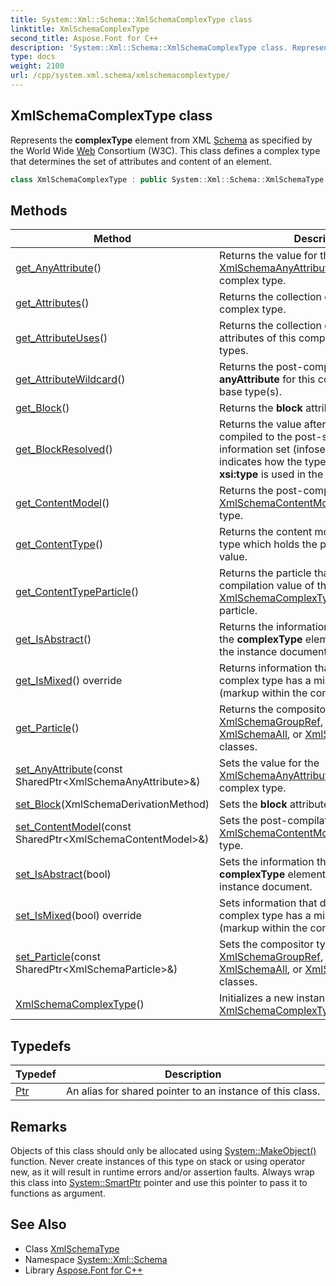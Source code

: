 ```yaml
---
title: System::Xml::Schema::XmlSchemaComplexType class
linktitle: XmlSchemaComplexType
second_title: Aspose.Font for C++
description: 'System::Xml::Schema::XmlSchemaComplexType class. Represents the complexType element from XML Schema as specified by the World Wide Web Consortium (W3C). This class defines a complex type that determines the set of attributes and content of an element in C++.'
type: docs
weight: 2100
url: /cpp/system.xml.schema/xmlschemacomplextype/
---
```

## XmlSchemaComplexType class


Represents the **complexType** element from XML [Schema](../) as specified by the World Wide [Web](../../system.web/) Consortium (W3C). This class defines a complex type that determines the set of attributes and content of an element.

```cpp
class XmlSchemaComplexType : public System::Xml::Schema::XmlSchemaType
```

## Methods

| Method | Description |
| --- | --- |
| [get_AnyAttribute](./get_anyattribute/)() | Returns the value for the [XmlSchemaAnyAttribute](../xmlschemaanyattribute/) component of the complex type. |
| [get_Attributes](./get_attributes/)() | Returns the collection of attributes for the complex type. |
| [get_AttributeUses](./get_attributeuses/)() | Returns the collection of all the complied attributes of this complex type and its base types. |
| [get_AttributeWildcard](./get_attributewildcard/)() | Returns the post-compilation value for **anyAttribute** for this complex type and its base type(s). |
| [get_Block](./get_block/)() | Returns the **block** attribute. |
| [get_BlockResolved](./get_blockresolved/)() | Returns the value after the type has been compiled to the post-schema-validation information set (infoset). This value indicates how the type is enforced when **xsi:type** is used in the instance document. |
| [get_ContentModel](./get_contentmodel/)() | Returns the post-compilation [XmlSchemaContentModel](../xmlschemacontentmodel/) of this complex type. |
| [get_ContentType](./get_contenttype/)() | Returns the content model of the complex type which holds the post-compilation value. |
| [get_ContentTypeParticle](./get_contenttypeparticle/)() | Returns the particle that holds the post-compilation value of the [XmlSchemaComplexType::get_ContentType](./get_contenttype/) particle. |
| [get_IsAbstract](./get_isabstract/)() | Returns the information that determines if the **complexType** element can be used in the instance document. |
| [get_IsMixed](./get_ismixed/)() override | Returns information that determines if the complex type has a mixed content model (markup within the content). |
| [get_Particle](./get_particle/)() | Returns the compositor type as one of the [XmlSchemaGroupRef](../xmlschemagroupref/), [XmlSchemaChoice](../xmlschemachoice/), [XmlSchemaAll](../xmlschemaall/), or [XmlSchemaSequence](../xmlschemasequence/) classes. |
| [set_AnyAttribute](./set_anyattribute/)(const SharedPtr\<XmlSchemaAnyAttribute\>\&) | Sets the value for the [XmlSchemaAnyAttribute](../xmlschemaanyattribute/) component of the complex type. |
| [set_Block](./set_block/)(XmlSchemaDerivationMethod) | Sets the **block** attribute. |
| [set_ContentModel](./set_contentmodel/)(const SharedPtr\<XmlSchemaContentModel\>\&) | Sets the post-compilation [XmlSchemaContentModel](../xmlschemacontentmodel/) of this complex type. |
| [set_IsAbstract](./set_isabstract/)(bool) | Sets the information that determines if the **complexType** element can be used in the instance document. |
| [set_IsMixed](./set_ismixed/)(bool) override | Sets information that determines if the complex type has a mixed content model (markup within the content). |
| [set_Particle](./set_particle/)(const SharedPtr\<XmlSchemaParticle\>\&) | Sets the compositor type as one of the [XmlSchemaGroupRef](../xmlschemagroupref/), [XmlSchemaChoice](../xmlschemachoice/), [XmlSchemaAll](../xmlschemaall/), or [XmlSchemaSequence](../xmlschemasequence/) classes. |
| [XmlSchemaComplexType](./xmlschemacomplextype/)() | Initializes a new instance of the [XmlSchemaComplexType](./) class. |
## Typedefs

| Typedef | Description |
| --- | --- |
| [Ptr](./ptr/) | An alias for shared pointer to an instance of this class. |
## Remarks



Objects of this class should only be allocated using [System::MakeObject()](../../system/makeobject/) function. Never create instances of this type on stack or using operator new, as it will result in runtime errors and/or assertion faults. Always wrap this class into [System::SmartPtr](../../system/smartptr/) pointer and use this pointer to pass it to functions as argument. 

## See Also

* Class [XmlSchemaType](../xmlschematype/)
* Namespace [System::Xml::Schema](../)
* Library [Aspose.Font for C++](../../)
